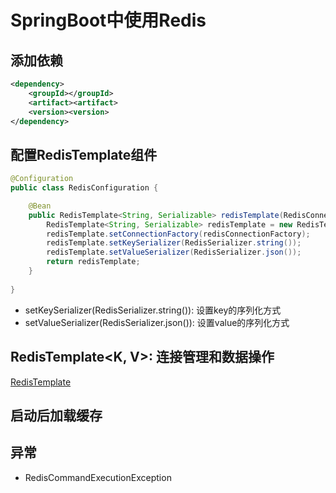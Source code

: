 # SpringBoot中使用Redis 

## 添加依赖 

```xml
<dependency>
    <groupId></groupId>
    <artifact><artifact>
    <version><version>
</dependency>
```

## 配置RedisTemplate组件

```java
@Configuration
public class RedisConfiguration {

    @Bean
    public RedisTemplate<String, Serializable> redisTemplate(RedisConnectionFactory redisConnectionFactory) {
        RedisTemplate<String, Serializable> redisTemplate = new RedisTemplate<>();
        redisTemplate.setConnectionFactory(redisConnectionFactory);
        redisTemplate.setKeySerializer(RedisSerializer.string());
        redisTemplate.setValueSerializer(RedisSerializer.json());
        return redisTemplate;
    }
    
}
```

- setKeySerializer(RedisSerializer.string()): 设置key的序列化方式
- setValueSerializer(RedisSerializer.json()): 设置value的序列化方式

## RedisTemplate<K, V>: 连接管理和数据操作

[RedisTemplate](Spring_Data_Redis_RedisTemplate.md)

## 启动后加载缓存


## 异常

- RedisCommandExecutionException




